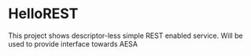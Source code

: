 # HelloREST
This project shows descriptor-less simple REST enabled service. Will be used to provide interface towards AESA

